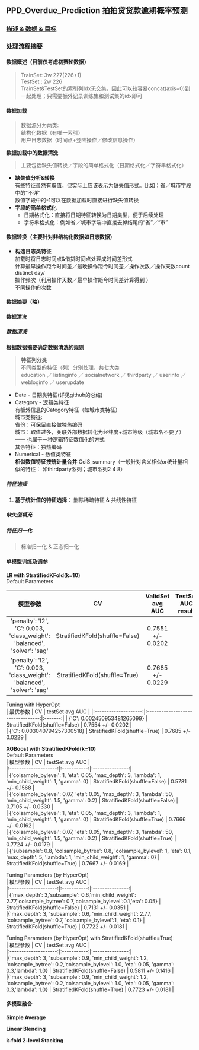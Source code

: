 ## PPD_Overdue_Prediction 拍拍贷贷款逾期概率预测
### [描述 & 数据 & 目标](./readme/readme_part1.md)
### 处理流程摘要
#### 数据概述（目前仅考虑初赛轮数据）
> TrainSet: 3w 227(226+1)  
TestSet : 2w 226  
TrainSet&TestSet的索引列Idx无交集，因此可以较容易concat(axis=0)到一起处理；只需要额外记录训练集和测试集的idx即可

#### 数据加载
> 数据源分为两类:  
结构化数据（有唯一索引）  
用户日志数据（时间点+登陆操作／修改信息操作）

**数据加载中的数据清洗** 
> 主要包括缺失值转换／字段的简单格式化（日期格式化／字符串格式化）
- **缺失值分析&转换**  
有些特征虽然有取值，但实际上应该表示为缺失值形式。比如：省／城市字段中的“不详”  
数值字段中的-1可以在数据加载时直接进行缺失值转换  
- **字段的简单格式化**  
  - 日期格式化：直接将日期特征转换为日期类型，便于后续处理
  - 字符串格式化：例如省／城市字端中直接去掉结尾的“省”／“市”


#### 数据转换（主要针对非结构化数据如日志数据）
- **构造日志类特征**  
加载时将日志时间点&借贷时间点处理成时间差形式  
计算最早操作距今时间差／最晚操作距今时间差／操作次数／操作天数count distinct day/  
操作频次（利用操作天数／最早操作距今时间差计算得到 ）  
不同操作的次数  

#### 数据摘要（略）
#### 数据清洗
##### 数据清洗
**根据数据摘要确定数据清洗的规则**
> **特征列分类**  
不同类型的特征（列）分别处理，共七大类  
education ／ listinginfo ／ socialnetwork ／ thirdparty ／ userinfo ／ webloginfo ／ userupdate

- Date     - 日期类特征(详见github的总结)
- Category - 逻辑类特征  
  有额外信息的Category特征（如城市类特征）  
    城市类特征:   
      省份：可保留直接做独热编码  
      城市：取值过多，关联外部数据转化为经纬度+城市等级（城市名不要了）—— 也属于一种逻辑特征数值化的方式  
  其余特征：独热编码  
- Numerical - 数值类特征  
  **相似数值特征按统计量合并** ColS_summary（一般针对含义相似or统计量相似的特征： 如thirdparty系列；城市系列2 4 8）  

##### 特征选择
  1. **基于统计值的特征选择**： 删除稀疏特征 & 共线性特征

##### 缺失值填充
##### 特征归一化
> 标准归一化 & 正态归一化

#### 单模型训练及调参
**LR with StratifiedKFold(k=10)**  
Default Parameters  

|      模型参数      |      CV      | ValidSet avg AUC | TestSet AUC result |
|:-----------------:|:------------:|:----------------:|:------------------:|
| 'penalty': 'l2', 'C': 0.003, 'class_weight': 'balanced', 'solver': 'sag' | StratifiedKFold(shuffle=False) |  0.7551 +/- 0.0202  |  |
| 'penalty': 'l2', 'C': 0.003, 'class_weight': 'balanced', 'solver': 'sag' | StratifiedKFold(shuffle=True)  |  0.7685 +/- 0.0229  |  |

Tuning with HyperOpt  
|        最优参数       |      CV        | testSet avg AUC |
|:--------------------:|:---------------------------------:|:-------:|
| {'C': 0.002450953481265099}  | StratifiedKFold(shuffle=False) |  0.7554 +/- 0.0202  |  
| {'C': 0.003040794257300518}  | StratifiedKFold(shuffle=True)  |  0.7685 +/- 0.0229  |

**XGBoost with StratifiedKFold(k=10)**  
Default Parameters  
|        模型参数        |      CV    | testSet avg AUC |  
|:--------------------:|:-----------:|:---------------:|  
| {'colsample_bylevel': 1, 'eta': 0.05, 'max_depth': 3, 'lambda': 1, 'min_child_weight': 1, 'gamma': 0}     | StratifiedKFold(shuffle=False) |  0.5781 +/- 0.1568  |     
| {'colsample_bylevel': 0.07, 'eta': 0.05, 'max_depth': 3, 'lambda': 50, 'min_child_weight': 1.5, 'gamma': 0.2} | StratifiedKFold(shuffle=False) |  0.7105 +/- 0.0330  |  
| {'colsample_bylevel': 1, 'eta': 0.05, 'max_depth': 3, 'lambda': 1, 'min_child_weight': 1, 'gamma': 0}     | StratifiedKFold(shuffle=True)  |  0.7666 +/- 0.0162  |  
| {'colsample_bylevel': 0.07, 'eta': 0.05, 'max_depth': 3, 'lambda': 50, 'min_child_weight': 1.5, 'gamma': 0.2} | StratifiedKFold(shuffle=True)  |  0.7724 +/- 0.0179  |  
| {'subsample': 0.8, 'colsample_bytree': 0.8, 'colsample_bylevel': 1, 'eta': 0.1, 'max_depth': 5, 'lambda': 1, 'min_child_weight': 1, 'gamma': 0} | StratifiedKFold(shuffle=True)  |  0.7667 +/- 0.0169  |  

Tuning Parameters (by HyperOpt)  
|        模型参数        |      CV    | testSet avg AUC |  
|:--------------------:|:-----------:|:---------------:|  
| {'max_depth': 3,'subsample': 0.6,'min_child_weight': 2.77,'colsample_bytree': 0.7,'colsample_bylevel':0.1,'eta': 0.05} | StratifiedKFold(shuffle=False)  |  0.7131 +/- 0.0351  |  
|{'max_depth': 3, 'subsample': 0.6, 'min_child_weight': 2.77, 'colsample_bytree': 0.7, 'colsample_bylevel':1,  'eta': 0.1} | StratifiedKFold(shuffle=True)  |   0.7722 +/- 0.0181  |  

Tuning Parameters (by HyperOpt) with StratifiedKFold(shuffle=True)  
|        模型参数        |      CV    | testSet avg AUC |  
|:--------------------:|:-----------:|:---------------:|  
|{'max_depth': 3, 'subsample': 0.9, 'min_child_weight': 1.2, 'colsample_bytree': 0.2,'colsample_bylevel': 1.0, 'eta': 0.05, 'gamma': 0.3,'lambda': 1.0} | StratifiedKFold(shuffle=False)  |  0.5811 +/- 0.1416  |  
|{'max_depth': 3, 'subsample': 0.9, 'min_child_weight': 1.2, 'colsample_bytree': 0.2,'colsample_bylevel': 1.0, 'eta': 0.05, 'gamma': 0.3,'lambda': 1.0} | StratifiedKFold(shuffle=True)  |   0.7723 +/- 0.0181  |  
#### 多模型融合
**Simple Average**

**Linear Blending**

**k-fold 2-level Stacking**